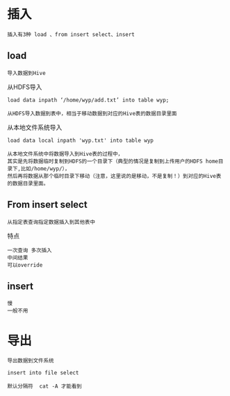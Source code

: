 
   

# 插入

    插入有3种 load 、from insert select、insert
    
## load

    导入数据到Hive

从HDFS导入

    load data inpath ‘/home/wyp/add.txt’ into table wyp;
    
    从HDFS导入数据到表中，相当于移动数据到对应的Hive表的数据目录里面
    
从本地文件系统导入

    load data local inpath 'wyp.txt' into table wyp

    从本地文件系统中将数据导入到Hive表的过程中，
    其实是先将数据临时复制到HDFS的一个目录下（典型的情况是复制到上传用户的HDFS home目录下,比如/home/wyp/），
    然后再将数据从那个临时目录下移动（注意，这里说的是移动，不是复制！）到对应的Hive表的数据目录里面。
    
    
## From insert select 
 
    从指定表查询指定数据插入到其他表中

特点

    一次查询 多次插入  
    中间结果
    可以override
      

## insert 

    慢
    一般不用

    
# 导出

    导出数据到文件系统
    
    insert into file select 
    
    默认分隔符  cat -A 才能看到

   
    
 
    
    
    
     